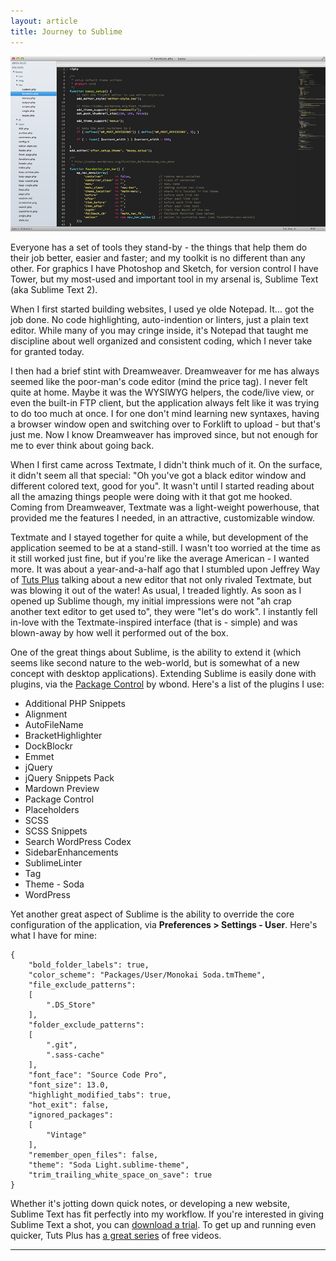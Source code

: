 ```yaml
---
layout: article
title: Journey to Sublime
---
```


<img src="/assets/media/build/posts/sublime-screen.png" alt="">

Everyone has a set of tools they stand-by - the things that help them do their job better, easier and faster; and my toolkit is no different than any other. For graphics I have Photoshop and Sketch, for version control I have Tower, but my most-used and important tool in my arsenal is, Sublime Text (aka Sublime Text 2).

When I first started building websites, I used ye olde Notepad. It... got the job done. No code highlighting, auto-indention or linters, just a plain text editor. While many of you may cringe inside, it's Notepad that taught me discipline about well organized and consistent coding, which I never take for granted today.

I then had a brief stint with Dreamweaver. Dreamweaver for me has always seemed like the poor-man's code editor (mind the price tag). I never felt quite at home. Maybe it was the WYSIWYG helpers, the code/live view, or even the built-in FTP client, but the application always felt like it was trying to do too much at once. I for one don't mind learning new syntaxes, having a browser window open and switching over to Forklift to upload - but that's just me. Now I know Dreamweaver has improved since, but not enough for me to ever think about going back.

When I first came across Textmate, I didn't think much of it. On the surface, it didn't seem all that special: "Oh you've got a black editor window and different colored text, good for you". It wasn't until I started reading about all the amazing things people were doing with it that got me hooked. Coming from Dreamweaver, Textmate was a light-weight powerhouse, that provided me the features I needed, in an attractive, customizable window.

Textmate and I stayed together for quite a while, but development of the application seemed to be at a stand-still. I wasn't too worried at the time as it still worked just fine, but if you're like the average American - I wanted more. It was about a year-and-a-half ago that I stumbled upon Jeffrey Way of [Tuts Plus](https://tutsplus.com) talking about a new editor that not only rivaled Textmate, but was blowing it out of the water! As usual, I treaded lightly. As soon as I opened up Sublime though, my initial impressions were not "ah crap another text editor to get used to", they were "let's do work". I instantly fell in-love with the Textmate-inspired interface (that is - simple) and was blown-away by how well it performed out of the box.

One of the great things about Sublime, is the ability to extend it (which seems like second nature to the web-world, but is somewhat of a new concept with desktop applications). Extending Sublime is easily done with plugins, via the [Package Control](http://wbond.net/sublime_packages/package_control) by wbond. Here's a list of the plugins I use:

<ul>
<li>Additional PHP Snippets</li>
<li>Alignment</li>
<li>AutoFileName</li>
<li>BracketHighlighter</li>
<li>DockBlockr</li>
<li>Emmet</li>
<li>jQuery</li>
<li>jQuery Snippets Pack</li>
<li>Mardown Preview</li>
<li>Package Control</li>
<li>Placeholders</li>
<li>SCSS</li>
<li>SCSS Snippets</li>
<li>Search WordPress Codex</li>
<li>SidebarEnhancements</li>
<li>SublimeLinter</li>
<li>Tag</li>
<li>Theme - Soda</li>
<li>WordPress</li>
</ul>

Yet another great aspect of Sublime is the ability to override the core configuration of the application, via **Preferences > Settings - User**. Here's what I have for mine:

    {
        "bold_folder_labels": true,
        "color_scheme": "Packages/User/Monokai Soda.tmTheme",
        "file_exclude_patterns":
        [
            ".DS_Store"
        ],
        "folder_exclude_patterns":
        [
            ".git",
            ".sass-cache"
        ],
        "font_face": "Source Code Pro",
        "font_size": 13.0,
        "highlight_modified_tabs": true,
        "hot_exit": false,
        "ignored_packages":
        [
            "Vintage"
        ],
        "remember_open_files": false,
        "theme": "Soda Light.sublime-theme",
        "trim_trailing_white_space_on_save": true
    }

Whether it's jotting down quick notes, or developing a new website, Sublime Text has fit perfectly into my workflow. If you're interested in giving Sublime Text a shot, you can [download a trial](http://www.sublimetext.com/). To get up and running even quicker, Tuts Plus has [a great series](https://tutsplus.com/course/improve-workflow-in-sublime-text-2/) of free videos.

----
